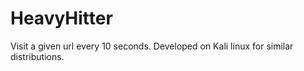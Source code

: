 # HeavyHitter
Visit a given url every 10 seconds. Developed on Kali linux for similar distributions.
